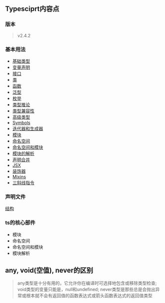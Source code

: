 Typesciprt内容点
-----

### 版本
> v2.4.2


### 基本用法
- [基础类型](./demo_01.ts)
- [变量声明](./demo_02.ts)
- [接口](./demo_03.ts)
- [类](./demo_04.ts)
- [函数](./demo_05.ts)
- [泛型](./demo_06.ts)
- [枚举](./demo_07.ts)
- [类型推论](./demo_08.ts)
- [类型兼容性](./demo_08.ts)
- [高级类型](./demo_09.ts)
- [Symbols](./demo_10.ts)
- [迭代器和生成器](./demo_11.ts)
- [模块](./demo_12.ts)
- [命名空间](./demo_13.ts)
- [命名空间和模块](./demo_14.ts)
- [模块的解析](./demo_15.ts)
- [声明合并](./demo_16.ts)
- [JSX](./demo_17.ts)
- [装饰器](./demo_18.ts)
- [Mixins](./demo_19.ts)
- [三斜线指令](./demo_20.ts)



### 声明文件
[结构]()


### ts的核心部件
- 模块
- 命名空间
- 命名空间和模块
- 模块解析

> 
> 
> 
> 
>


## any, void(空值), never的区别
> any类型是十分有用的，它允许你在编译时可选择地包含或移除类型检查;
> void类型的变量只能是，null和undefined;
> never类型是那些总是会抛出异常或根本就不会有返回值的函数表达式或箭头函数表达式的返回值类型
